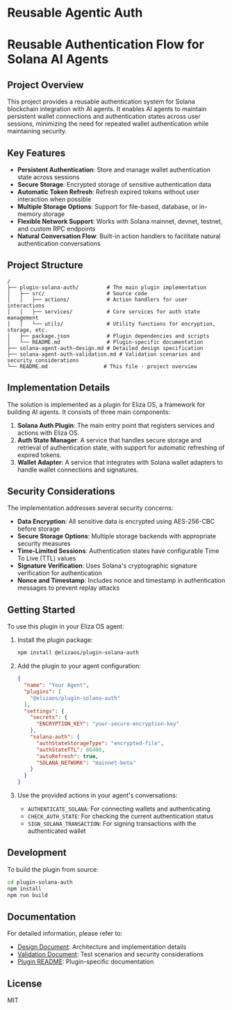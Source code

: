 # Reusable Agentic Auth

# Reusable Authentication Flow for Solana AI Agents

## Project Overview

This project provides a reusable authentication system for Solana blockchain integration with AI agents. It enables AI agents to maintain persistent wallet connections and authentication states across user sessions, minimizing the need for repeated wallet authentication while maintaining security.

## Key Features

- **Persistent Authentication**: Store and manage wallet authentication state across sessions
- **Secure Storage**: Encrypted storage of sensitive authentication data
- **Automatic Token Refresh**: Refresh expired tokens without user interaction when possible
- **Multiple Storage Options**: Support for file-based, database, or in-memory storage
- **Flexible Network Support**: Works with Solana mainnet, devnet, testnet, and custom RPC endpoints
- **Natural Conversation Flow**: Built-in action handlers to facilitate natural authentication conversations

## Project Structure

```
/
├── plugin-solana-auth/         # The main plugin implementation
│   ├── src/                    # Source code
│   │   ├── actions/            # Action handlers for user interactions
│   │   ├── services/           # Core services for auth state management
│   │   └── utils/              # Utility functions for encryption, storage, etc.
│   ├── package.json            # Plugin dependencies and scripts
│   └── README.md               # Plugin-specific documentation
├── solana-agent-auth-design.md # Detailed design specification
├── solana-agent-auth-validation.md # Validation scenarios and security considerations
└── README.md                  # This file - project overview
```

## Implementation Details

The solution is implemented as a plugin for Eliza OS, a framework for building AI agents. It consists of three main components:

1. **Solana Auth Plugin**: The main entry point that registers services and actions with Eliza OS.
2. **Auth State Manager**: A service that handles secure storage and retrieval of authentication state, with support for automatic refreshing of expired tokens.
3. **Wallet Adapter**: A service that integrates with Solana wallet adapters to handle wallet connections and signatures.

## Security Considerations

The implementation addresses several security concerns:

- **Data Encryption**: All sensitive data is encrypted using AES-256-CBC before storage
- **Secure Storage Options**: Multiple storage backends with appropriate security measures
- **Time-Limited Sessions**: Authentication states have configurable Time To Live (TTL) values
- **Signature Verification**: Uses Solana's cryptographic signature verification for authentication
- **Nonce and Timestamp**: Includes nonce and timestamp in authentication messages to prevent replay attacks

## Getting Started

To use this plugin in your Eliza OS agent:

1. Install the plugin package:
   ```bash
   npm install @elizaos/plugin-solana-auth
   ```

2. Add the plugin to your agent configuration:
   ```json
   {
     "name": "Your Agent",
     "plugins": [
       "@elizaos/plugin-solana-auth"
     ],
     "settings": {
       "secrets": {
         "ENCRYPTION_KEY": "your-secure-encryption-key"
       },
       "solana-auth": {
         "authStateStorageType": "encrypted-file",
         "authStateTTL": 86400,
         "autoRefresh": true,
         "SOLANA_NETWORK": "mainnet-beta"
       }
     }
   }
   ```

3. Use the provided actions in your agent's conversations:
   - `AUTHENTICATE_SOLANA`: For connecting wallets and authenticating
   - `CHECK_AUTH_STATE`: For checking the current authentication status
   - `SIGN_SOLANA_TRANSACTION`: For signing transactions with the authenticated wallet

## Development

To build the plugin from source:

```bash
cd plugin-solana-auth
npm install
npm run build
```

## Documentation

For detailed information, please refer to:

- [Design Document](./solana-agent-auth-design.md): Architecture and implementation details
- [Validation Document](./solana-agent-auth-validation.md): Test scenarios and security considerations
- [Plugin README](./plugin-solana-auth/README.md): Plugin-specific documentation

## License

MIT
